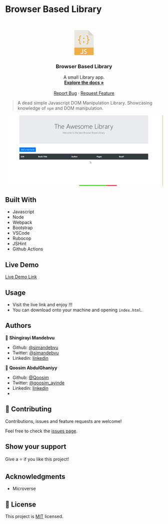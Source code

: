 # Browser Based Library


<br />
<p align="center">
  <a href="https://github.com/Qoosim/Library-js">
    <img src="js-image.png" alt="Logo" width="80" height="80">
  </a>

  <h3 align="center">Browser Based Library</h3>

  <p align="center">
    A small Library app.
    <br />
    <a href="https://github.com/Qoosim/Library-js/"><strong>Explore the docs »</strong></a>
    <br />
    <br />
    <a href="https://github.com/Qoosim/Library-js/issues/">Report Bug</a>
    ·
    <a href="https://github.com/Qoosim/Library-js/">Request Feature</a>
  </p>
</p>

> A dead simple Javascript DOM Manipulation Library. Showcasing knowledge of `npm` and DOM manipulation.

![screenshot](./app-screenshot.gif)

## Built With

- Javascript
- Node
- Webpack 
- Bootstrap
- VSCode
- Rubocop 
- JSHint
- Github Actions

## Live Demo

[Live Demo Link](https://movie-time-zim.herokuapp.com/)


<!-- INSTALLATION -->
## Usage

- Visit the live link and enjoy !!! 
- You can download onto your machine and opening `index.html`.
  
## Authors

👤 **Shingirayi Mandebvu**

- Github: [@simandebvu](https://github.com/simandebvu)
- Twitter: [@simandebvu](https://twitter.com/simandebvu)
- Linkedin: [linkedin](https://linkedin.com/in/simandebvu)


👤 **Qoosim AbdulGhaniyy**

- Github: [@Qoosim](https://github.com/Qoosim)
- Twitter: [@qoosim_ayinde](https://twitter.com/qoosim_ayinde)
- Linkedin: [linkedin](https://linkedin.com/in/qoosim)
- 
## 🤝 Contributing

Contributions, issues and feature requests are welcome!

Feel free to check the [issues page](issues/).

## Show your support

Give a ⭐️ if you like this project!

## Acknowledgments

- Microverse

## 📝 License

This project is [MIT](lic.url) licensed.
